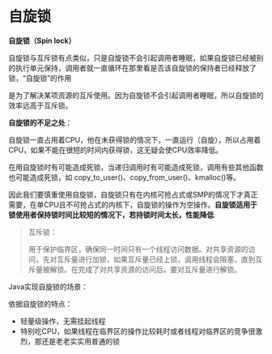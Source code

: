 # 自旋锁

**自旋锁（Spin lock）**

自旋锁与互斥锁有点类似，只是自旋锁不会引起调用者睡眠，如果自旋锁已经被别的执行单元保持，调用者就一直循环在那里看是否该自旋锁的保持者已经释放了锁，“自旋锁”的作用

是为了解决某项资源的互斥使用。因为自旋锁不会引起调用者睡眠，所以自旋锁的效率远高于互斥锁。

**自旋锁的不足之处**：

自旋锁一直占用着CPU，他在未获得锁的情况下，一直运行（自旋），所以占用着CPU，如果不能在很短的时间内获得锁，这无疑会使CPU效率降低。

在用自旋锁时有可能造成死锁，当递归调用时有可能造成死锁，调用有些其他函数也可能造成死锁，如 copy\_to\_user\(\)、copy\_from\_user\(\)、kmalloc\(\)等。

因此我们要慎重使用自旋锁，自旋锁只有在内核可抢占式或SMP的情况下才真正需要，在单CPU且不可抢占式的内核下，自旋锁的操作为空操作。**自旋锁适用于锁使用者保持锁时间比较短的情况下，若持锁时间太长，性能降低**

> 互斥锁：
>
> 用于保护临界区，确保同一时间只有一个线程访问数据。对共享资源的访问，先对互斥量进行加锁，如果互斥量已经上锁，调用线程会阻塞，直到互斥量被解锁。在完成了对共享资源的访问后，要对互斥量进行解锁。

Java实现自旋锁的场景：

依据自旋锁的特点：

* 轻量级操作，无需挂起线程
* 特别吃CPU，如果线程在临界区的操作比较耗时或者线程对临界区的竞争很激烈，那还是老老实实用普通的锁



